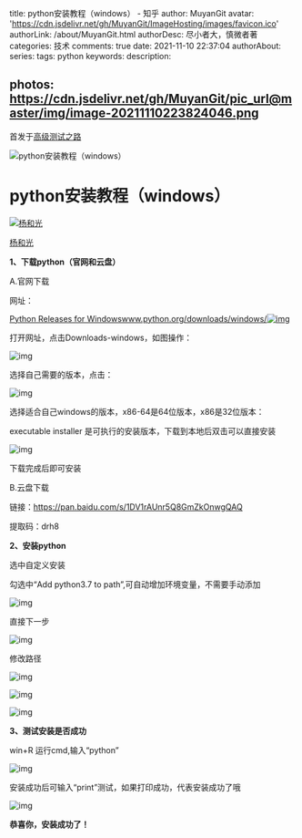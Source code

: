 title: python安装教程（windows） - 知乎
author: MuyanGit
avatar: 'https://cdn.jsdelivr.net/gh/MuyanGit/ImageHosting/images/favicon.ico'
authorLink: /about/MuyanGit.html
authorDesc: 尽小者大，慎微者著
categories: 技术
comments: true
date: 2021-11-10 22:37:04
authorAbout:
series:
tags: python
keywords:
description:

photos: https://cdn.jsdelivr.net/gh/MuyanGit/pic_url@master/img/image-20211110223824046.png
---


首发于[高级测试之路](https://www.zhihu.com/column/c_1358813855938912256)



![python安装教程（windows）](https://cdn.jsdelivr.net/gh/MuyanGit/pic_url@master/img/image-20211110223824046.png)

# python安装教程（windows）

[![杨和光](https://pica.zhimg.com/v2-43bb72cfdb7c2b7a11895f2dc4ef3150_xs.jpg?source=172ae18b)](https://www.zhihu.com/people/li-xue-42-53)

[杨和光](https://www.zhihu.com/people/li-xue-42-53)



**1、下载python（官网和云盘）**

A.官网下载

网址：

[Python Releases for Windowswww.python.org/downloads/windows/![img](https://pic4.zhimg.com/v2-ff06c339780f23112c1cbbbb284158ff_ipico.jpg)](https://www.python.org/downloads/windows/)

打开网址，点击Downloads-windows，如图操作：

![img](https://pic2.zhimg.com/80/v2-14b5087331e2c0929e0545db5f84a375_720w.jpg)

选择自己需要的版本，点击：

![img](https://pic3.zhimg.com/80/v2-7a9c1b1341082ae4a6cee0094aece69e_720w.jpg)

选择适合自己windows的版本，x86-64是64位版本，x86是32位版本：

executable installer 是可执行的安装版本，下载到本地后双击可以直接安装

![img](https://cdn.jsdelivr.net/gh/MuyanGit/pic_url@master/img/v2-d0926053bb8045c7c1f9af1e23fd0b79_720w.jpg)

下载完成后即可安装

B.云盘下载

链接：https://pan.baidu.com/s/1DV1rAUnr5Q8GmZkOnwgQAQ

提取码：drh8

**2、安装python**

选中自定义安装

勾选中“Add python3.7 to path”,可自动增加环境变量，不需要手动添加

![img](https://pic4.zhimg.com/80/v2-239a5c8f18c9eb2dc0fddfa0048d041b_720w.jpg)

直接下一步

![img](https://pic3.zhimg.com/80/v2-8fb460852c76ea38023864667431681a_720w.jpg)

修改路径

![img](https://pic3.zhimg.com/80/v2-da958b42f492a246b70cec38603c5396_720w.jpg)

![img](https://pic3.zhimg.com/80/v2-7649d7ea4f88245684fa084fba65620a_720w.jpg)

![img](https://pic4.zhimg.com/80/v2-3c138e8a7ceba8a41be57149f23e57a3_720w.jpg)

**3、测试安装是否成功**

win+R 运行cmd,输入“python”

![img](https://pic2.zhimg.com/80/v2-a45a0ed170503dccffcb5d0972244319_720w.jpg)

安装成功后可输入“print”测试，如果打印成功，代表安装成功了哦

![img](https://pic2.zhimg.com/80/v2-2d066f9b4c70ca3e552361bad35e1e69_720w.jpg)

**恭喜你，安装成功了！**
